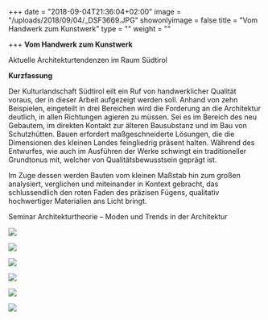 +++
date = "2018-09-04T21:36:04+02:00"
image = "/uploads/2018/09/04/_DSF3669.JPG"
showonlyimage = false
title = "Vom Handwerk zum Kunstwerk"
type = ""
weight = ""

+++
**Vom Handwerk zum Kunstwerk** 

Aktuelle Architekturtendenzen im Raum Südtirol 

**Kurzfassung**

Der Kulturlandschaft Südtirol eilt ein Ruf von handwerklicher Qualität voraus, der in dieser Arbeit aufgezeigt werden soll. Anhand von zehn Beispielen, eingeteilt in drei Bereichen wird die Forderung an die Architektur deutlich, in allen Richtungen agieren zu müssen. Sei es im Bereich des neu Gebautem, im direkten Kontakt zur älteren Bausubstanz und im Bau von Schutzhütten. Bauen erfordert maßgeschneiderte Lösungen, die die Dimensionen des kleinen Landes feingliedrig präsent halten. Während des Entwurfes, wie auch im Ausführen der Werke schwingt ein traditioneller Grundtonus mit, welcher von Qualitätsbewusstsein geprägt ist. 

Im Zuge dessen werden Bauten vom kleinen Maßstab hin zum großen analysiert, verglichen und miteinander in Kontext gebracht, das schlussendlich den roten Faden des präzisen Fügens, qualitativ hochwertiger Materialien ans Licht bringt.

Seminar Architekturtheorie – Moden und Trends in der Architektur

![](/uploads/2018/09/04/_DSF3670.JPG)

![](/uploads/2018/09/04/_DSF3674.JPG)

![](/uploads/2018/09/04/_DSF3675.JPG)

![](/uploads/2018/09/04/_DSF3676.JPG)

![](/uploads/2018/09/04/_DSF3678.JPG)

![](/uploads/2018/09/04/_DSF3681.JPG)